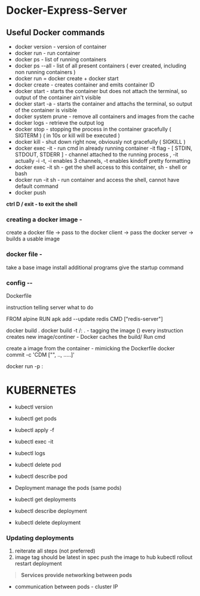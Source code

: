# Docker-Express-Server

## Useful Docker commands

- docker version - version of container
- docker run <image-name> <override-command> - run container
- docker ps - list of running containers
- docker ps --all - list of all present containers ( ever created, including non running containers )
- docker run = docker create + docker start
- docker create <image-name> - creates container and emits container ID
- docker start <container-id> - starts the container but does not attach the terminal, so output of the container ain't visible
- docker start -a <container-id> - starts the container and attachs the terminal, so output of the container is visible
- docker system prune - remove all containers and images from the cache
- docker logs <container-id> - retrieve the output log
- docker stop <container-id> - stopping the process in the container gracefully ( SIGTERM ) ( in 10s or kill will be executed )
- docker kill <container-id> - shut down right now, obviously not gracefully ( SIGKILL )
- docker exec -it <container-id> <command> - run cmd in already running container
-it flag - [ STDIN, STDOUT, STDERR ] - channel attached to the running process , -it actually -i -t, -i enables 3 channels, -t enables kindoff pretty formatting
- docker exec -it <container-id> sh - get the shell access to this container, sh - shell or bash
- docker run -it <image-name> sh - run container and access the shell, cannot have default command
- docker push <image-id>

**ctrl D / exit - to exit the shell**

### creating a docker image - 
create a docker file -> pass to the docker client -> pass the docker server -> builds a usable image

### docker file - 
take a base image
install additional programs
give the startup command

### config --
Dockerfile

instruction telling server 
what to do 

FROM					alpine 
RUN					apk add --update redis
CMD					["redis-server"]


docker build .
docker build -t <docker-id>/<image-name>:<version> . - tagging the image (<version is the actual tagging>)
every instruction creates new image/continer - 
Docker caches the build/ Run cmd

create a image from the container - mimicking the Dockerfile
docker commit -c 'CDM ["<default-command>", .., .....]' <container-id>

docker run -p <in-port>:<out-port> <image-name>


# KUBERNETES

- kubectl version
- kubectl get pods
- kubectl apply -f <config-file-name>
- kubectl exec -it <pod-name> <cmd>
- kubectl logs <pod-name>
- kubectl delete pod <pod-name>
- kubectl describe pod <pod-name>


- Deployment manage the pods (same pods)


- kubectl get deployments
- kubectl describe deployment <deployment-name>
- kubectl delete deployment <deployment-name>

### Updating deployments

1. reiterate all steps (not preferred)
2. image tag should be latest in spec
	push the image to hub
	kubectl rollout restart deployment <depl-name>
	

> **Services provide networking between pods**

- communication between pods - cluster IP

